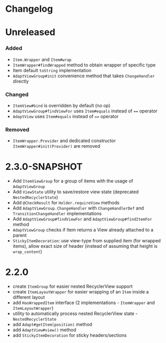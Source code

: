 # Changelog


# Unreleased
### Added
* `Item.Wrapper` and `Item#wrap`
* `ItemWrapper#findWrapped` method to obtain wrapper of specific type
* Item default `toString` implementation
* `AdaptViewGroup#init` convenience method that takes `ChangeHandler` directly

### Changed
* `ItemView#bind` is overridden by default (no op)
* `AdaptViewGroup#findViewFor` uses `Item#equals` instead of `==` operator
* `AdaptView` uses `Item#equals` instead of `==` operator

### Removed
* `ItemWrapper.Provider` and dedicated constructor `ItemWrapper#init(Provider)` are removed


# 2.3.0-SNAPSHOT
* Add `ItemViewGroup` for a group of items with the usage of `AdaptViewGroup`
* Add `ViewState` utility to save/restore view state (deprecated `NestedRecyclerState`)
* Add `@CheckResult` for `Holder.requireView` methods
* Add `AdaptViewGroup.ChangeHandler` with `ChangeHandlerDef` and `TransitionChangeHandler` implementations
* Add `AdaptViewGroup#findViewFor` and `AdaptViewGroup#findItemFor` method
* `AdaptViewGroup` checks if Item returns a View already attached to a parent
* `StickyItemDecoration`: use view-type from supplied item (for wrapped items), allow exact size of 
header (instead of assuming that height is `wrap_content`)


# 2.2.0
* create `ItemGroup` for easier nested RecyclerView support
* create `ItemLayoutWrapper` for easier wrapping of an `Item` inside a different layout
* add `HasWrappedItem` interface (2 implementations - `ItemWrapper` and `ItemLayoutWrapper`)
* utility to automatically process nested RecyclerView state - `NestedRecyclerState`
* add `Adapt#getItem(position)` method
* add `AdaptView#view()` method
* add `StickyItemDecoration` for sticky headers/sections